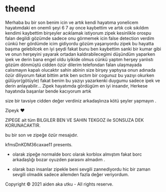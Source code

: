 # theend
Merhaba bu bir son benim icin ve artık kendi hayatıma yonelicem hayatımdaki en onemli şeyi 6 7 ay once kaybettim ve artık cok sıkıldım kendimi kaybettim birşeyler acıklamak istiyorum zipek kesinlikle orospu falan degildi gözümde sadece onu görmemek icin false detection verdim cünkü her gördümde icim gidiyordu gözüm yaşarıyordu zipek bu hayatta başıma gelebilcek en  iyi şeydi fakat bunu ben kaybettim sanki bir kumar gibi ve onun herşeyini yayarak ortadan kaldırabilecegimi düşündüm yaparken ipek ve derin bana engel oldu iyikide olmus cünkü yaptım herşey yanlıstı gözüm dönmüştü cidden özür dilerim telefondan falan ulaşmayada calısmayın kapalı olucaktır sahin abinin size birşey yaptıysa onun adınada özür diliyorum fakat bittim artık ben sıctım bir cogunuz bu yazıyı okurken gülüyor(götüyle) fakat benim bu yazıyı yazarkenki duygumu sadece ipek ve derin anlayabilir... Zipek hayatımda gördügüm en iyi insandır, Herkese hayatında başarılar bende kacıyorum artık


size bir tavsiye cidden değer verdiniz arkadaşlırıza kötü şeyler yapmayın .



Zipeyk ❤️


ZIPEGE ait tüm BILGILER BEN VE SAHIN TEKGOZ ile SONSUZA DEK KORUNACAKTIR.


bu bir son ve zipeğe özür mesajıdır.


kfmsDnKDM36caxae11 presents.

+ olarak zipeğe normalde borc olarak korblox almıştım fakat borc arkadaşlığı bozar oyuzden parasını almadım .

+ olarak bazı insanlar zipekle beni sevgili zannediyordu hic bir zaman sevgili olmadık sadece ailemden fazla değer veriyordum.


Copyright © 2021 aiden aka utku - All rights reserve.


